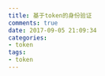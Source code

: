 ```yaml
---
title: 基于token的身份验证
comments: true
date: 2017-09-05 21:09:34
categories: 
- token
tags: 
- token
---
```

